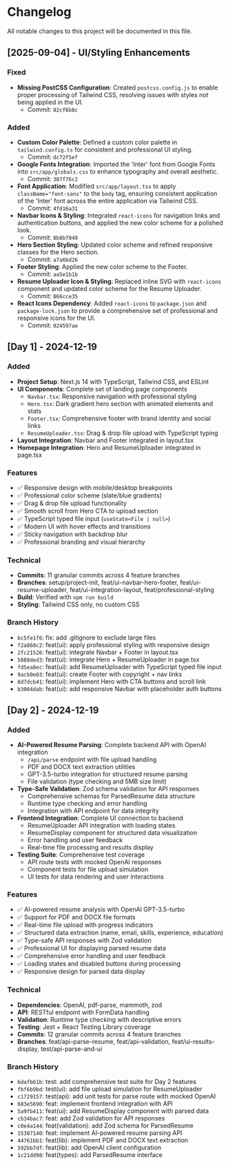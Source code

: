 # Changelog

All notable changes to this project will be documented in this file.

## [2025-09-04] - UI/Styling Enhancements

### Fixed
- **Missing PostCSS Configuration**: Created `postcss.config.js` to enable proper processing of Tailwind CSS, resolving issues with styles not being applied in the UI.
  - Commit: `82cf6b8c`

### Added
- **Custom Color Palette**: Defined a custom color palette in `tailwind.config.ts` for consistent and professional UI styling.
  - Commit: `dc72f5ef`
- **Google Fonts Integration**: Imported the 'Inter' font from Google Fonts into `src/app/globals.css` to enhance typography and overall aesthetic.
  - Commit: `387f76c2`
- **Font Application**: Modified `src/app/layout.tsx` to apply `className="font-sans"` to the `body` tag, ensuring consistent application of the 'Inter' font across the entire application via Tailwind CSS.
  - Commit: `4fd16a31`
- **Navbar Icons & Styling**: Integrated `react-icons` for navigation links and authentication buttons, and applied the new color scheme for a polished look.
  - Commit: `8b8b7049`
- **Hero Section Styling**: Updated color scheme and refined responsive classes for the Hero section.
  - Commit: `a7a6bd26`
- **Footer Styling**: Applied the new color scheme to the Footer.
  - Commit: `aa5e1b1b`
- **Resume Uploader Icon & Styling**: Replaced inline SVG with `react-icons` component and updated color scheme for the Resume Uploader.
  - Commit: `866cce35`
- **React Icons Dependency**: Added `react-icons` to `package.json` and `package-lock.json` to provide a comprehensive set of professional and responsive icons for the UI.
  - Commit: `024597ae`

## [Day 1] - 2024-12-19

### Added
- **Project Setup**: Next.js 14 with TypeScript, Tailwind CSS, and ESLint
- **UI Components**: Complete set of landing page components
  - `Navbar.tsx`: Responsive navigation with professional styling
  - `Hero.tsx`: Dark gradient hero section with animated elements and stats
  - `Footer.tsx`: Comprehensive footer with brand identity and social links
  - `ResumeUploader.tsx`: Drag & drop file upload with TypeScript typing
- **Layout Integration**: Navbar and Footer integrated in layout.tsx
- **Homepage Integration**: Hero and ResumeUploader integrated in page.tsx

### Features
- ✅ Responsive design with mobile/desktop breakpoints
- ✅ Professional color scheme (slate/blue gradients)
- ✅ Drag & drop file upload functionality
- ✅ Smooth scroll from Hero CTA to upload section
- ✅ TypeScript typed file input (`useState<File | null>`)
- ✅ Modern UI with hover effects and transitions
- ✅ Sticky navigation with backdrop blur
- ✅ Professional branding and visual hierarchy

### Technical
- **Commits**: 11 granular commits across 4 feature branches
- **Branches**: setup/project-init, feat/ui-navbar-hero-footer, feat/ui-resume-uploader, feat/ui-integration-layout, feat/professional-styling
- **Build**: Verified with `npm run build`
- **Styling**: Tailwind CSS only, no custom CSS

### Branch History
- `bc5fe1f6`: fix: add .gitignore to exclude large files
- `f2a860c2`: feat(ui): apply professional styling with responsive design
- `2fc21526`: feat(ui): integrate Navbar + Footer in layout.tsx
- `5888ded3`: feat(ui): integrate Hero + ResumeUploader in page.tsx
- `fd5ea8ec`: feat(ui): add ResumeUploader with TypeScript typed file input
- `9acb0e03`: feat(ui): create Footer with copyright + nav links
- `8d7dcb41`: feat(ui): implement Hero with CTA buttons and scroll link
- `b3004dab`: feat(ui): add responsive Navbar with placeholder auth buttons

## [Day 2] - 2024-12-19

### Added
- **AI-Powered Resume Parsing**: Complete backend API with OpenAI integration
  - `/api/parse` endpoint with file upload handling
  - PDF and DOCX text extraction utilities
  - GPT-3.5-turbo integration for structured resume parsing
  - File validation (type checking and 5MB size limit)
- **Type-Safe Validation**: Zod schema validation for API responses
  - Comprehensive schemas for ParsedResume data structure
  - Runtime type checking and error handling
  - Integration with API endpoint for data integrity
- **Frontend Integration**: Complete UI connection to backend
  - ResumeUploader API integration with loading states
  - ResumeDisplay component for structured data visualization
  - Error handling and user feedback
  - Real-time file processing and results display
- **Testing Suite**: Comprehensive test coverage
  - API route tests with mocked OpenAI responses
  - Component tests for file upload simulation
  - UI tests for data rendering and user interactions

### Features
- ✅ AI-powered resume analysis with OpenAI GPT-3.5-turbo
- ✅ Support for PDF and DOCX file formats
- ✅ Real-time file upload with progress indicators
- ✅ Structured data extraction (name, email, skills, experience, education)
- ✅ Type-safe API responses with Zod validation
- ✅ Professional UI for displaying parsed resume data
- ✅ Comprehensive error handling and user feedback
- ✅ Loading states and disabled buttons during processing
- ✅ Responsive design for parsed data display

### Technical
- **Dependencies**: OpenAI, pdf-parse, mammoth, zod
- **API**: RESTful endpoint with FormData handling
- **Validation**: Runtime type checking with descriptive errors
- **Testing**: Jest + React Testing Library coverage
- **Commits**: 12 granular commits across 4 feature branches
- **Branches**: feat/api-parse-resume, feat/api-validation, feat/ui-results-display, test/api-parse-and-ui

### Branch History
- `6dafb61b`: test: add comprehensive test suite for Day 2 features
- `fbf6b9bd`: test(ui): add file upload simulation for ResumeUploader
- `c1729157`: test(api): add unit tests for parse route with mocked OpenAI
- `683e5690`: feat: implement frontend integration with API
- `5a9fb411`: feat(ui): add ResumeDisplay component with parsed data
- `cb34bac7`: feat: add Zod validation for API responses
- `c0e4a144`: feat(validation): add Zod schema for ParsedResume
- `15307140`: feat: implement AI-powered resume parsing API
- `44761bb1`: feat(lib): implement PDF and DOCX text extraction
- `592bb7df`: feat(lib): add OpenAI client configuration
- `1c21dd98`: feat(types): add ParsedResume interface